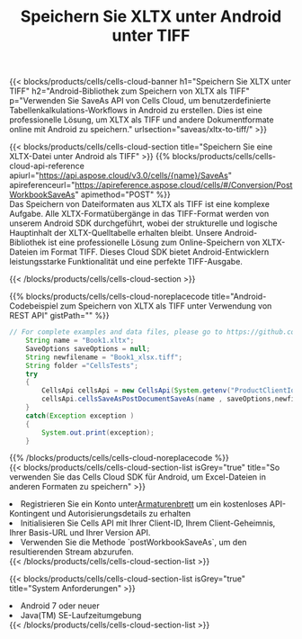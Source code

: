 ﻿---
title:  Speichern Sie XLTX unter Android unter TIFF
description:  Verwendung des Cloud SDK Aspose.Cells für Android zum Speichern der Datei im XLTX-Format als Datei im Format TIFF.
kwords: Excel, Save XLTX as TIFF, REST, Android
howto: How to save XLTX as TIFF using Aspose.Cells Cloud Android library.
---
{{< blocks/products/cells/cells-cloud-banner h1="Speichern Sie XLTX unter TIFF" h2="Android-Bibliothek zum Speichern von XLTX als TIFF" p="Verwenden Sie SaveAs API von Cells Cloud, um benutzerdefinierte Tabellenkalkulations-Workflows in Android zu erstellen. Dies ist eine professionelle Lösung, um XLTX als TIFF und andere Dokumentformate online mit Android zu speichern." urlsection="saveas/xltx-to-tiff/" >}}

{{< blocks/products/cells/cells-cloud-section title="Speichern Sie eine XLTX-Datei unter Android als TIFF" >}}
{{% blocks/products/cells/cells-cloud-api-reference apiurl="https://api.aspose.cloud/v3.0/cells/{name}/SaveAs" apireferenceurl="https://apireference.aspose.cloud/cells/#/Conversion/PostWorkbookSaveAs" apimethod="POST" %}}
<br/>
Das Speichern von Dateiformaten aus XLTX als TIFF ist eine komplexe Aufgabe. Alle XLTX-Formatübergänge in das TIFF-Format werden von unserem Android SDK durchgeführt, wobei der strukturelle und logische Hauptinhalt der XLTX-Quelltabelle erhalten bleibt. Unsere Android-Bibliothek ist eine professionelle Lösung zum Online-Speichern von XLTX-Dateien im Format TIFF. Dieses Cloud SDK bietet Android-Entwicklern leistungsstarke Funktionalität und eine perfekte TIFF-Ausgabe.

{{< /blocks/products/cells/cells-cloud-section >}}

{{% blocks/products/cells/cells-cloud-noreplacecode title="Android-Codebeispiel zum Speichern von XLTX als TIFF unter Verwendung von REST API" gistPath="" %}}
  
```java
// For complete examples and data files, please go to https://github.com/aspose-cells-cloud/aspose-cells-cloud-android/
    String name = "Book1.xltx";
    SaveOptions saveOptions = null;
    String newfilename = "Book1_xlsx.tiff";
    String folder ="CellsTests";
    try
    {
        CellsApi cellsApi = new CellsApi(System.getenv("ProductClientId"), System.getenv("ProductClientSecret"));
        cellsApi.cellsSaveAsPostDocumentSaveAs(name , saveOptions,newfilename,false,false,folder,null,null,null,true);                       
    }
    catch(Exception exception )
    {
        System.out.print(exception);
    }
```
  
{{% /blocks/products/cells/cells-cloud-noreplacecode %}}
<br/>
{{< blocks/products/cells/cells-cloud-section-list isGrey="true" title="So verwenden Sie das Cells Cloud SDK für Android, um Excel-Dateien in anderen Formaten zu speichern" >}}
<li> Registrieren Sie ein Konto unter<a href="https://dashboard.aspose.cloud/">Armaturenbrett</a> um ein kostenloses API-Kontingent und Autorisierungsdetails zu erhalten</li>
<li>Initialisieren Sie Cells API mit Ihrer Client-ID, Ihrem Client-Geheimnis, Ihrer Basis-URL und Ihrer Version API.</li>
<li>Verwenden Sie die Methode `postWorkbookSaveAs`, um den resultierenden Stream abzurufen.</li>
{{< /blocks/products/cells/cells-cloud-section-list >}}

{{< blocks/products/cells/cells-cloud-section-list isGrey="true" title="System Anforderungen" >}}
<li>Android 7 oder neuer</li>
<li>Java(TM) SE-Laufzeitumgebung</li>
{{< /blocks/products/cells/cells-cloud-section-list >}}
